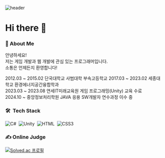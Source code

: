![header](https://capsule-render.vercel.app/api?type=waving&color=auto&height=300&section=header&text=Welcome!😊)

# Hi there 👋

### 💬 About Me  
안녕하세요!    
저는 게임 개발과 웹 개발에 관심 있는 프로그래머입니다.  
소통은 언제든지 환영합니다!  

2012.03 ~ 2015.02 단국대학교 사범대학 부속고등학교
2017.03 ~ 2023.02 세종대학교 환경에너지공간융합학과  
2023.03 ~ 2023.08 연세IT미래교육원 게임 프로그래밍(Unity) 교육 수료  
2024.10 ~ 중앙정보처리학원 JAVA 응용 SW개발자 연수과정 이수 중

### 🛠 &nbsp;Tech Stack
![C#](https://img.shields.io/badge/-C%23-239120?style=flat&logo=C%23&logoColor=white)&nbsp;
![Unity](https://img.shields.io/badge/-Unity-FFFFFF?style=flat&logo=unity&logoColor=grey)&nbsp;
![HTML](https://img.shields.io/badge/HTML5-E34F26?style=flat&logo=HTML5&logoColor=white)&nbsp;
![CSS3](https://img.shields.io/badge/CSS3-1572B6?style=flat&logo=CSS3&logoColor=white)&nbsp;

### ✍ Online Judge 
[![Solved.ac 프로필](http://mazassumnida.wtf/api/v2/generate_badge?boj=aks742)](https://solved.ac/aks742)
